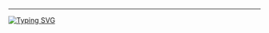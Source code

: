 ------

<a href="https://git.io/typing-svg"><img src="https://readme-typing-svg.demolab.com?font=Black+Ops+One&size=50&pause=1000&color=1BAFBAFF&center=true&width=810&height=500&lines=+PRINCE-XMD-;IS+THE+UPDATE+VERSION;FROM-TANZANIA;BEST+MULTI+DEVICE+BOT;CREATED+BY+PRINCE+TECH" alt="Typing SVG" /></a>
  </p>
